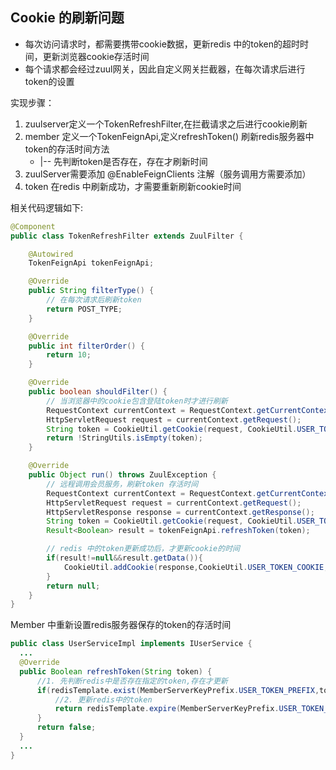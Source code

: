 
## Cookie 的刷新问题

* 每次访问请求时，都需要携带cookie数据，更新redis 中的token的超时时间，更新浏览器cookie存活时间
* 每个请求都会经过zuul网关，因此自定义网关拦截器，在每次请求后进行token的设置


实现步骤：
1. zuulserver定义一个TokenRefreshFilter,在拦截请求之后进行cookie刷新
2. member 定义一个TokenFeignApi,定义refreshToken() 刷新redis服务器中token的存活时间方法
    * |-- 先判断token是否存在，存在才刷新时间
3. zuulServer需要添加 @EnableFeignClients 注解（服务调用方需要添加）
4. token 在redis 中刷新成功，才需要重新刷新cookie时间


相关代码逻辑如下:

```java
@Component
public class TokenRefreshFilter extends ZuulFilter {

    @Autowired
    TokenFeignApi tokenFeignApi;

    @Override
    public String filterType() {
        // 在每次请求后刷新token
        return POST_TYPE;
    }

    @Override
    public int filterOrder() {
        return 10;
    }

    @Override
    public boolean shouldFilter() {
        // 当浏览器中的cookie包含登陆token时才进行刷新
        RequestContext currentContext = RequestContext.getCurrentContext();
        HttpServletRequest request = currentContext.getRequest();
        String token = CookieUtil.getCookie(request, CookieUtil.USER_TOKEN_COOKIE);
        return !StringUtils.isEmpty(token);
    }

    @Override
    public Object run() throws ZuulException {
        // 远程调用会员服务，刷新token 存活时间
        RequestContext currentContext = RequestContext.getCurrentContext();
        HttpServletRequest request = currentContext.getRequest();
        HttpServletResponse response = currentContext.getResponse();
        String token = CookieUtil.getCookie(request, CookieUtil.USER_TOKEN_COOKIE);
        Result<Boolean> result = tokenFeignApi.refreshToken(token);

        // redis 中的token更新成功后，才更新cookie的时间
        if(result!=null&&result.getData()){
            CookieUtil.addCookie(response,CookieUtil.USER_TOKEN_COOKIE,CookieUtil.USER_COOKIE_AGE,token);
        }
        return null;
    }
}
```

Member 中重新设置redis服务器保存的token的存活时间

```java
public class UserServiceImpl implements IUserService {
  ...
  @Override
  public Boolean refreshToken(String token) {
      //1. 先判断redis中是否存在指定的token,存在才更新
      if(redisTemplate.exist(MemberServerKeyPrefix.USER_TOKEN_PREFIX,token)){
          //2. 更新redis中的token
          return redisTemplate.expire(MemberServerKeyPrefix.USER_TOKEN_PREFIX,token, CookieUtil.USER_COOKIE_AGE)>0;
      }
      return false;
  }
  ...
}
```
